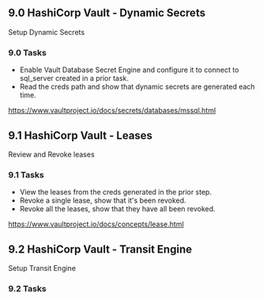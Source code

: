 ## 9.0 HashiCorp Vault - Dynamic Secrets
Setup Dynamic Secrets

### 9.0 Tasks
* Enable Vault Database Secret Engine and configure it to connect to sql_server created in a prior task.
* Read the creds path and show that dynamic secrets are generated each time.

https://www.vaultproject.io/docs/secrets/databases/mssql.html

## 9.1 HashiCorp Vault - Leases
Review and Revoke leases

### 9.1 Tasks
* View the leases from the creds generated in the prior step.
* Revoke a single lease, show that it's been revoked.
* Revoke all the leases, show that they have all been revoked.

https://www.vaultproject.io/docs/concepts/lease.html

## 9.2 HashiCorp Vault - Transit Engine
Setup Transit Engine

### 9.2 Tasks
